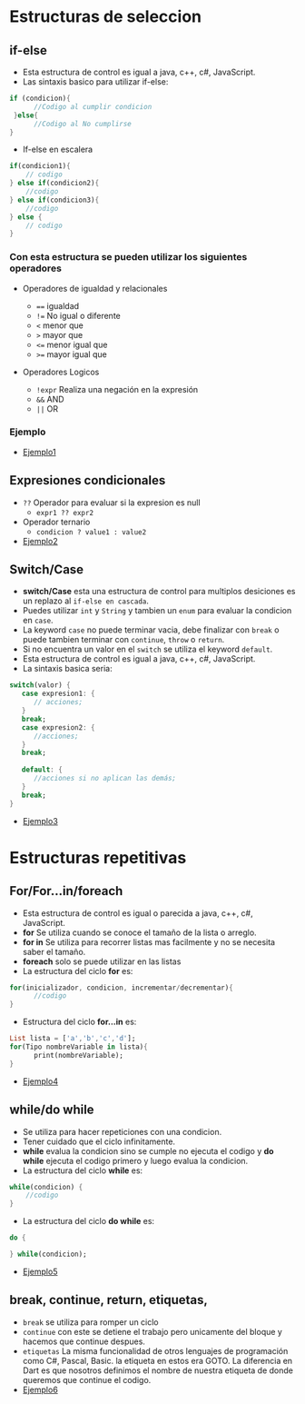 # Estructuras de seleccion

## if-else
- Esta estructura de control es igual a java, c++, c#, JavaScript.
- Las sintaxis basico para utilizar if-else:
```dart
if (condicion){
      //Codigo al cumplir condicion
 }else{
      //Codigo al No cumplirse
} 
```
- If-else en escalera
```dart
if(condicion1){
    // codigo
} else if(condicion2){
    //codigo
} else if(condicion3){
    //codigo
} else {
    // codigo
}
```
### Con esta estructura se pueden utilizar los siguientes operadores
- Operadores de igualdad y relacionales
    - `==` igualdad
    - `!=` No igual o diferente
    - `<` menor que
    - `>` mayor que
    - `<=` menor igual que
    - `>=` mayor igual que

- Operadores Logicos
    - `!expr` Realiza una negación en la expresión
    - `&&` AND
    - `||` OR
### Ejemplo
- [Ejemplo1](../examples/3-flujos-de-control/ejemplo1/README.md)

## Expresiones condicionales
- `??` Operador para evaluar si la expresion es null
    - `expr1 ?? expr2`
- Operador ternario
    - `condicion ? value1 : value2`
- [Ejemplo2](../examples/3-flujos-de-control/ejemplo2/README.md)

## Switch/Case
- **switch/Case** esta una estructura de control para multiplos desiciones es un replazo al `if-else en cascada`.
- Puedes utilizar `int` y `String` y tambien un `enum` para evaluar la condicion en `case`.
- La keyword `case` no puede terminar vacia, debe finalizar con `break` o puede tambien terminar con `continue`, `throw` o `return`.
- Si no encuentra un valor en el `switch` se utiliza el keyword `default`.
- Esta estructura de control es igual a java, c++, c#, JavaScript.
- La sintaxis basica seria:
```dart
switch(valor) { 
   case expresion1: { 
      // acciones; 
   } 
   break; 
   case expresion2: { 
      //acciones; 
   } 
   break; 
      
   default: { 
      //acciones si no aplican las demás;  
   }
   break; 
} 
```
- [Ejemplo3](../examples/3-flujos-de-control/ejemplo3/README.md)

# Estructuras repetitivas

## For/For...in/foreach
- Esta estructura de control es igual o parecida a java, c++, c#, JavaScript.
- **for** Se utiliza cuando se conoce el tamaño de la lista o arreglo.
- **for in** Se utiliza para recorrer listas mas facilmente y no se necesita saber el tamaño.
- **foreach** solo se puede utilizar en las listas
- La estructura del ciclo **for** es:
```dart
for(inicializador, condicion, incrementar/decrementar){
      //codigo
}
```
- Estructura del ciclo **for...in** es:
```dart
List lista = ['a','b','c','d'];
for(Tipo nombreVariable in lista){
      print(nombreVariable);
}
```
- [Ejemplo4](../examples/3-flujos-de-control/ejemplo4/README.md)

## while/do while
- Se utiliza para hacer repeticiones con una condicion.
- Tener cuidado que el ciclo infinitamente.
- **while** evalua la condicion sino se cumple no ejecuta el codigo y **do while** ejecuta el codigo primero y luego evalua la condicion.
- La estructura del ciclo **while** es:
```dart
while(condicion) {
    //codigo
}
```
- La estructura del ciclo **do while** es:
```dart
do {

} while(condicion);
```
- [Ejemplo5](../examples/3-flujos-de-control/ejemplo5/README.md)

## break, continue, return, etiquetas, 
- `break` se utiliza para romper un ciclo
- `continue` con este se detiene el trabajo pero unicamente del bloque y hacemos que continue despues.
- `etiquetas` La misma funcionalidad de otros lenguajes de programación como C#, Pascal, Basic. la etiqueta en estos era GOTO. La diferencia en Dart es que nosotros definimos el nombre de nuestra etiqueta de donde queremos que continue el codigo.
- [Ejemplo6](../examples/3-flujos-de-control/ejemplo6/README.md)